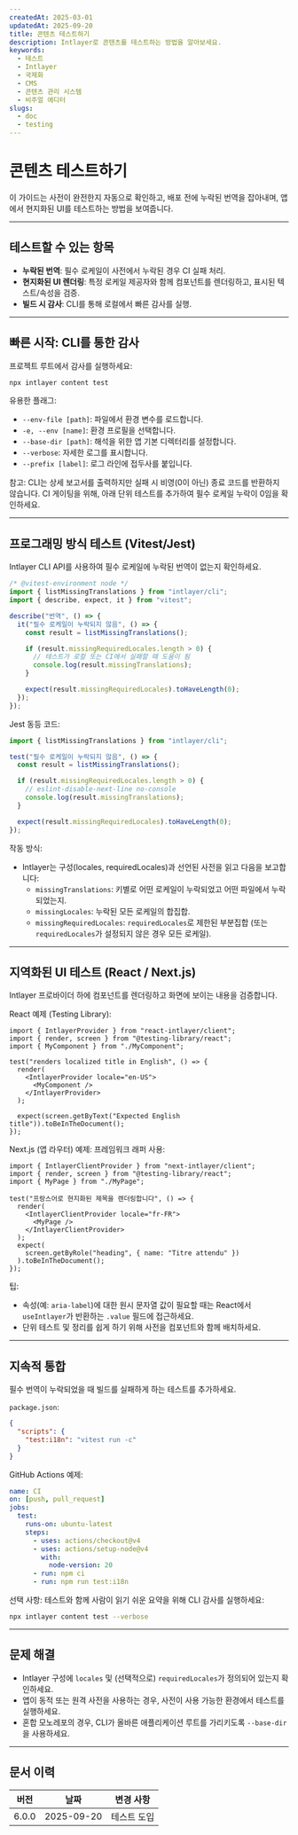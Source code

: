 ```yaml
---
createdAt: 2025-03-01
updatedAt: 2025-09-20
title: 콘텐츠 테스트하기
description: Intlayer로 콘텐츠를 테스트하는 방법을 알아보세요.
keywords:
  - 테스트
  - Intlayer
  - 국제화
  - CMS
  - 콘텐츠 관리 시스템
  - 비주얼 에디터
slugs:
  - doc
  - testing
---
```


# 콘텐츠 테스트하기

이 가이드는 사전이 완전한지 자동으로 확인하고, 배포 전에 누락된 번역을 잡아내며, 앱에서 현지화된 UI를 테스트하는 방법을 보여줍니다.

---

## 테스트할 수 있는 항목

- **누락된 번역**: 필수 로케일이 사전에서 누락된 경우 CI 실패 처리.
- **현지화된 UI 렌더링**: 특정 로케일 제공자와 함께 컴포넌트를 렌더링하고, 표시된 텍스트/속성을 검증.
- **빌드 시 감사**: CLI를 통해 로컬에서 빠른 감사를 실행.

---

## 빠른 시작: CLI를 통한 감사

프로젝트 루트에서 감사를 실행하세요:

```bash
npx intlayer content test
```

유용한 플래그:

- `--env-file [path]`: 파일에서 환경 변수를 로드합니다.
- `-e, --env [name]`: 환경 프로필을 선택합니다.
- `--base-dir [path]`: 해석을 위한 앱 기본 디렉터리를 설정합니다.
- `--verbose`: 자세한 로그를 표시합니다.
- `--prefix [label]`: 로그 라인에 접두사를 붙입니다.

참고: CLI는 상세 보고서를 출력하지만 실패 시 비영(0이 아닌) 종료 코드를 반환하지 않습니다. CI 게이팅을 위해, 아래 단위 테스트를 추가하여 필수 로케일 누락이 0임을 확인하세요.

---

## 프로그래밍 방식 테스트 (Vitest/Jest)

Intlayer CLI API를 사용하여 필수 로케일에 누락된 번역이 없는지 확인하세요.

```ts
/* @vitest-environment node */
import { listMissingTranslations } from "intlayer/cli";
import { describe, expect, it } from "vitest";

describe("번역", () => {
  it("필수 로케일이 누락되지 않음", () => {
    const result = listMissingTranslations();

    if (result.missingRequiredLocales.length > 0) {
      // 테스트가 로컬 또는 CI에서 실패할 때 도움이 됨
      console.log(result.missingTranslations);
    }

    expect(result.missingRequiredLocales).toHaveLength(0);
  });
});
```

Jest 동등 코드:

```ts
import { listMissingTranslations } from "intlayer/cli";

test("필수 로케일이 누락되지 않음", () => {
  const result = listMissingTranslations();

  if (result.missingRequiredLocales.length > 0) {
    // eslint-disable-next-line no-console
    console.log(result.missingTranslations);
  }

  expect(result.missingRequiredLocales).toHaveLength(0);
});
```

작동 방식:

- Intlayer는 구성(locales, requiredLocales)과 선언된 사전을 읽고 다음을 보고합니다:
  - `missingTranslations`: 키별로 어떤 로케일이 누락되었고 어떤 파일에서 누락되었는지.
  - `missingLocales`: 누락된 모든 로케일의 합집합.
  - `missingRequiredLocales`: `requiredLocales`로 제한된 부분집합 (또는 `requiredLocales`가 설정되지 않은 경우 모든 로케일).

---

## 지역화된 UI 테스트 (React / Next.js)

Intlayer 프로바이더 하에 컴포넌트를 렌더링하고 화면에 보이는 내용을 검증합니다.

React 예제 (Testing Library):

```tsx
import { IntlayerProvider } from "react-intlayer/client";
import { render, screen } from "@testing-library/react";
import { MyComponent } from "./MyComponent";

test("renders localized title in English", () => {
  render(
    <IntlayerProvider locale="en-US">
      <MyComponent />
    </IntlayerProvider>
  );

  expect(screen.getByText("Expected English title")).toBeInTheDocument();
});
```

Next.js (앱 라우터) 예제: 프레임워크 래퍼 사용:

```tsx
import { IntlayerClientProvider } from "next-intlayer/client";
import { render, screen } from "@testing-library/react";
import { MyPage } from "./MyPage";

test("프랑스어로 현지화된 제목을 렌더링합니다", () => {
  render(
    <IntlayerClientProvider locale="fr-FR">
      <MyPage />
    </IntlayerClientProvider>
  );
  expect(
    screen.getByRole("heading", { name: "Titre attendu" })
  ).toBeInTheDocument();
});
```

팁:

- 속성(예: `aria-label`)에 대한 원시 문자열 값이 필요할 때는 React에서 `useIntlayer`가 반환하는 `.value` 필드에 접근하세요.
- 단위 테스트 및 정리를 쉽게 하기 위해 사전을 컴포넌트와 함께 배치하세요.

---

## 지속적 통합

필수 번역이 누락되었을 때 빌드를 실패하게 하는 테스트를 추가하세요.

`package.json`:

```json
{
  "scripts": {
    "test:i18n": "vitest run -c"
  }
}
```

GitHub Actions 예제:

```yaml
name: CI
on: [push, pull_request]
jobs:
  test:
    runs-on: ubuntu-latest
    steps:
      - uses: actions/checkout@v4
      - uses: actions/setup-node@v4
        with:
          node-version: 20
      - run: npm ci
      - run: npm run test:i18n
```

선택 사항: 테스트와 함께 사람이 읽기 쉬운 요약을 위해 CLI 감사를 실행하세요:

```bash
npx intlayer content test --verbose
```

---

## 문제 해결

- Intlayer 구성에 `locales` 및 (선택적으로) `requiredLocales`가 정의되어 있는지 확인하세요.
- 앱이 동적 또는 원격 사전을 사용하는 경우, 사전이 사용 가능한 환경에서 테스트를 실행하세요.
- 혼합 모노레포의 경우, CLI가 올바른 애플리케이션 루트를 가리키도록 `--base-dir`을 사용하세요.

---

## 문서 이력

| 버전  | 날짜       | 변경 사항   |
| ----- | ---------- | ----------- |
| 6.0.0 | 2025-09-20 | 테스트 도입 |
